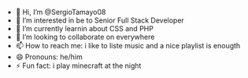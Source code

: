 - 👋 Hi, I’m @SergioTamayo08
- 👀 I’m interested in be to Senior Full Stack Developer
- 🌱 I’m currently learnin about CSS and PHP
- 💞️ I’m looking to collaborate on everywhere
- 📫 How to reach me: i like to liste music and a nice playlist is enougth
- 😄 Pronouns: he/him
- ⚡ Fun fact: i play minecraft at the night

<!---
SergioTamayo08/SergioTamayo08 is a ✨ special ✨ repository because its `README.md` (this file) appears on your GitHub profile.
You can click the Preview link to take a look at your changes.
--->
